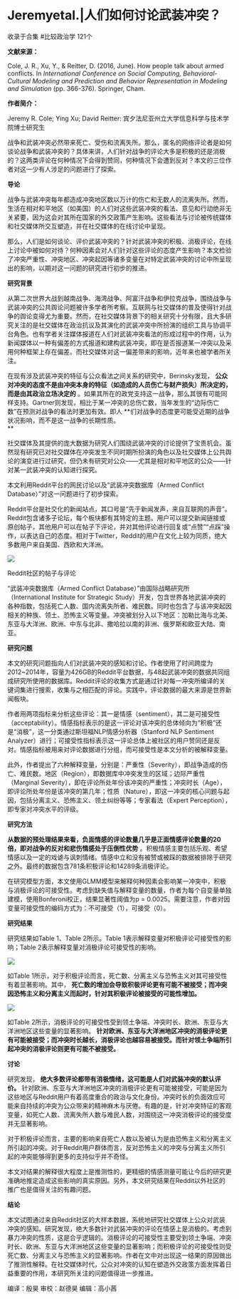 # Jeremyetal.|人们如何讨论武装冲突？


收录于合集 #比较政治学 121个

**文献来源：**

Cole, J. R., Xu, Y., & Reitter, D. (2016, June). How people talk about armed
conflicts. In _International Conference on Social Computing, Behavioral-
Cultural Modeling and Prediction and Behavior Representation in Modeling and
Simulation_ (pp. 366-376). Springer, Cham.

 **作者简介：**

Jeremy R. Cole; Ying Xu; David Reitter: 宾夕法尼亚州立大学信息科学与技术学院博士研究生

战争和武装冲突必然带来死亡、受伤和流离失所。那么，匿名的网络评论者是如何谈论战争和武装冲突的？具体来讲，人们针对战争的评论大多是积极的还是消极的？这两类评论在何种情况下会得到赞同，何种情况下会遭到反对？本文的三位作者对这一少有人涉足的问题进行了探索。

  

 **导论**

战争与武装冲突每年都造成冲突地区数以万计的伤亡和无数人的流离失所。然而，生活在相对和平地区（如美国）的人们对这些武装冲突的看法、意见和行动绝非无关紧要，因为这会对其所在国家的外交政策产生影响。这些看法与讨论被传统媒体和社交媒体所交互塑造，并在社交媒体的在线讨论中呈现。

  

那么，人们是如何谈论、评价武装冲突的？针对武装冲突的积极、消极评论，在线上讨论中被如何对待？何种因素会对人们针对这些评论的态度产生影响？本文检验了冲突严重性、冲突地区、冲突起因等诸多变量在对特定武装冲突的讨论中所呈现出的影响，以期对这一问题的研究进行初步的推进。

  

 **研究背景**

从第二次世界大战到越南战争、海湾战争、阿富汗战争和伊拉克战争，围绕战争与武装冲突的公共舆论问题被许多学者所考察。互联网与社交媒体的普及使得针对战争的舆论变得尤为重要。然而，在社交媒体背景下的相关研究十分有限，且大多研究关注的是社交媒体在政治抗议及其演化的武装冲突中所扮演的组织工具与协调平台角色。也有学者关注媒体报道在人们对武装冲突看法的形成过程中的作用，认为新闻媒体以一种有偏差的方式报道和建构武装冲突，即在是否报道某一冲突以及采用何种框架上存在偏差。而社交媒体对这一偏差带来的影响，近年来也被学者所关注。

  

在现有涉及武装冲突的特征与公众看法之间关系的研究中，Berinsky发现，
**公众对冲突的态度不是由冲突本身的特征（如造成的人员伤亡与财产损失）所决定的，而是由其政治立场决定的**
。如果其所在的政党支持这一战争，那么其很有可能同样支持。Gartner则发现，相比于某一冲突的总伤亡数，当年发生的“边际伤亡数”在预测对战争的看法时更加有效。即人
**们对战争的态度更可能受近期的战争状况影响，而不是这一战争的长期性质。  
**

  

社交媒体及其提供的庞大数据为研究人们围绕武装冲突的讨论提供了宝贵机会。虽然现有研究已对社交媒体在冲突发生不同时期所扮演的角色以及社交媒体上公共舆论的演变进行过研究，但仍未有研究对公众——尤其是相对和平地区的公众——针对某一武装冲突的认知进行探究。

  

本文利用Reddit平台的网民讨论以及“武装冲突数据库（Armed Conflict Database）”对这一问题进行了初步探索。

  

Reddit平台是社交化的新闻站点，其口号是“先于新闻发声，来自互联网的声音”。Reddit包含诸多子论坛，每个板块都有其特定的主题。用户可以提交新闻链接或原创帖子，其他用户可以在帖子下评论，并对其他评论进行回复或“点赞”“点踩”操作，以表达自己的态度。相对于Twitter，Reddit的用户在文化上较为同质，绝大多数用户来自美国、西欧和大洋洲。

![](/images/11/2.png)

Reddit社区的帖子与评论  

  

“武装冲突数据库（Armed Conflict Database）”由国际战略研究所（International Institute for
Strategic
Study）开发，包含世界各地武装冲突的各种指数，包括死亡人数、国内流离失所者、难民数。同时也包含了与该冲突起因相关的种族、领土、恐怖主义等变量。冲突被划分入以下地区：加勒比海与北美、东亚与大洋洲、欧洲、中东与北非、撒哈拉以南的非洲、俄罗斯和欧亚大陆、南亚。

  

 **研究问题**

本文的研究问题指向人们对武装冲突的感知和讨论。作者使用了时间跨度为2012~2014年，容量为426GB的Reddit平台数据，与48起武装冲突的数据共同组成研究所使用的数据库。Reddit评论的收集方式是通过针对每一冲突所编译的关键词集进行搜索，收集与之相匹配的评论。实践中，评论数据的最大来源是世界新闻板块。

作者用两项指标来分析这些评论：其一是情感（sentiment），其二是可接受性（acceptability）。情感指标表示的是这一评论对该冲突的总体倾向为“积极”还是“消极”，这一分类通过斯坦福NLP情感分析器（Stanford
NLP Sentiment
Analyzer）进行；可接受性指标表示这一评论总体上被社区的用户赞同还是反对。情感指标被用来对评论数据进行分组，而可接受性是本文分析的被解释变量。

  

此外，作者提出了六种解释变量，分别是：严重性（Severity），即战争造成的伤亡、难民数。地区（Region），即数据库中冲突发生的区域；边际严重性（Marginal
Severity），即在评论所处年份该冲突的严重性；冲突时长（Age），即评论所处年份是该冲突的第几年；性质（Nature），即这一冲突的核心问题与起因，包括分离主义、恐怖主义、领土纠纷等等；专家看法（Expert
Perception），即专家对冲突水平的评级。

  

 **研究方法**

 **从数据的预处理结果来看，负面情感的评论数量几乎是正面情感评论数量的20倍，即对战争的反对和悲伤情感处于压倒性优势**
。积极情感主要包括乐观、希望情感以及一定的戏谑与讽刺情绪。情感中立和没有被赞或被踩的数据被排除于研究之外。最终的数据包含781条积极评论和14289条消极评论。

  

在研究模型方面，本文使用GLMM模型来解释何种因素会影响某一冲突中，积极与消极评论的可接受性。考虑到缺失值与解释变量的数量，作者为每个自变量单独建模，使用Bonferoni校正，结果显著性阈值为p
= 0.0025。需要注意，作者对因变量可接受性的编码方式为：不可接受（1），可接受（0）。

  

 **研究结果**

研究结果如Table 1、Table 2所示。Table 1表示解释变量对积极评论可接受性的影响；Table 2表示解释变量对消极评论可接受性的影响。

![](/images/11/3.png)

如Table 1所示，对于积极评论而言，死亡数、分离主义与恐怖主义对其可接受性有着显著影响。其中，
**死亡数的增加会导致积极评论更有可能不被接受；而冲突因恐怖主义和分离主义而起时，针对其积极评论被接受的可能性增加。**

![](/images/11/4.png)

如Table 2所示，消极评论的可接受性受到领土争端、冲突时长、欧洲、东亚与大洋洲地区这些变量的显著影响。
**针对欧洲、东亚与大洋洲地区冲突的消极评论更有可能被接受；而冲突时长越长，消极评论也越容易被接受。而针对领土争端所引起冲突的消极评论则更有可能不被接受。**

  

 **讨论**

研究发现， **绝大多数评论都带有消极情绪，这可能是人们对武装冲突的默认评价。**
针对欧洲、东亚与大洋洲地区冲突的消极评论更有可能被接受，可能是因为这些地区与Reddit用户有着高度重合的政治与文化身份。冲突时长的负面效应可能来自持续的冲突为公众带来的精神麻木与厌倦。有趣的是，针对冲突特征的客观变量，如死亡人数、流离失所人数与难民人数，对围绕这一冲突消极评论的接受度并无显著影响。

  

对于积极评论而言，主要的影响来自死亡人数以及被认为是由恐怖主义和分离主义所引起的冲突。对于Reddit用户群体而言，反对恐怖主义的冲突与分离主义所引起的冲突能够得到更多的支持似乎并不奇怪。

  

本文对结果的解释很大程度上是推测性的，更精细的情感测量可能让今后的研究更准确地推定造成这些影响的真实原因。另外，本文研究结果在Reddit以外社区的推广也是值得关注的有趣问题。

  

 **结论**

本文试图通过来自Reddit社区的大样本数据，系统地研究社交媒体上公众对武装冲突的感知。研究发现，绝大多数针对武装冲突的评论在情感上是消极的。考虑到暴力冲突的性质，这是合乎逻辑的。消极评论的可接受性主要受到领土争端、冲突时长、欧洲、东亚与大洋洲地区这些变量的显著影响；而积极评论的可接受性则受死亡数、分离主义与恐怖主义的显著影响。作者在文中对出现这一结果的原因做出了推测性解释。在社交媒体时代，公众对冲突的认知在塑造外交政策方面发挥着日益重要的作用，本研究所关注的问题值得进一步推进。  

编译：殷昊 审校：赵德昊 编辑：高小茜  

  
  

